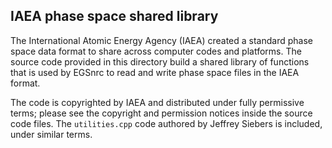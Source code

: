 ## IAEA phase space shared library

The International Atomic Energy Agency (IAEA) created a standard phase space data
format to share across computer codes and platforms. The source code provided
in this directory build a shared library of functions that is used by EGSnrc to
read and write phase space files in the IAEA format.

The code is copyrighted by IAEA and distributed under fully permissive terms;
please see the copyright and permission notices inside the source code files.
The `utilities.cpp` code authored by Jeffrey Siebers is included, under similar
terms.

